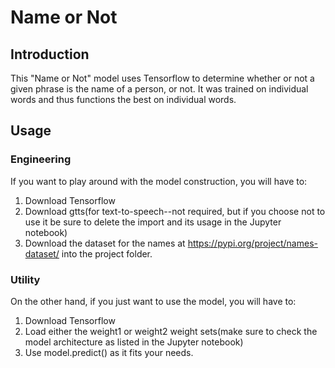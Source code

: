 # Name or Not
## Introduction
This "Name or Not" model uses Tensorflow to determine whether or not
a given phrase is the name of a person, or not. It was trained on individual
words and thus functions the best on individual words.
## Usage
### Engineering
If you want to play around with the model construction, you will have to:
  1. Download Tensorflow
  2. Download gtts(for text-to-speech--not required, but if you choose not to use it
    be sure to delete the import and its usage in the Jupyter notebook)
  3. Download the dataset for the names at https://pypi.org/project/names-dataset/
    into the project folder.
### Utility
On the other hand, if you just want to use the model, you will have to:
  1. Download Tensorflow
  2. Load either the weight1 or weight2 weight sets(make
    sure to check the model architecture as listed in the Jupyter notebook)
  3. Use model.predict() as it fits your needs.
